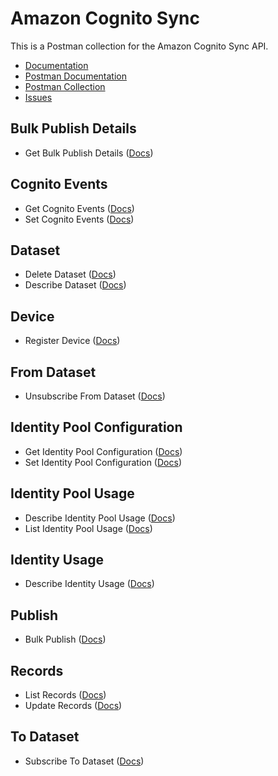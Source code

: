 # Amazon Cognito Sync
This is a Postman collection for the Amazon Cognito Sync API.

- [Documentation](https://docs.aws.amazon.com/cognitosync/latest/APIReference/Welcome.html)
- [Postman Documentation](https://documenter.getpostman.com/view/35240/SW7aXnov)
- [Postman Collection](https://www.getpostman.com/collections/c04ebb6fca1ba1590c83)
- [Issues](https://github.com/api-evangelist/aws/labels/CloudWatch)

## Bulk Publish Details
 - Get Bulk Publish Details ([Docs](http://docs.aws.amazon.com/cognitosync/latest/APIReference/API_UpdateRecords.html))
## Cognito Events
 - Get Cognito Events ([Docs](http://docs.aws.amazon.com/cognitosync/latest/APIReference/API_UpdateRecords.html))
 - Set Cognito Events ([Docs](http://docs.aws.amazon.com/cognitosync/latest/APIReference/API_UpdateRecords.html))
## Dataset
 - Delete Dataset ([Docs](http://docs.aws.amazon.com/cognitosync/latest/APIReference/API_UpdateRecords.html))
 - Describe Dataset ([Docs](http://docs.aws.amazon.com/cognitosync/latest/APIReference/API_UpdateRecords.html))
## Device
 - Register Device ([Docs](http://docs.aws.amazon.com/cognitosync/latest/APIReference/API_UpdateRecords.html))
## From Dataset
 - Unsubscribe From Dataset ([Docs](http://docs.aws.amazon.com/cognitosync/latest/APIReference/API_UpdateRecords.html))
## Identity Pool Configuration
 - Get Identity Pool Configuration ([Docs](http://docs.aws.amazon.com/cognitosync/latest/APIReference/API_UpdateRecords.html))
 - Set Identity Pool Configuration ([Docs](http://docs.aws.amazon.com/cognitosync/latest/APIReference/API_UpdateRecords.html))
## Identity Pool Usage
 - Describe Identity Pool Usage ([Docs](http://docs.aws.amazon.com/cognitosync/latest/APIReference/API_UpdateRecords.html))
 - List Identity Pool Usage ([Docs](http://docs.aws.amazon.com/cognitosync/latest/APIReference/API_UpdateRecords.html))
## Identity Usage
 - Describe Identity Usage ([Docs](http://docs.aws.amazon.com/cognitosync/latest/APIReference/API_UpdateRecords.html))
## Publish
 - Bulk Publish ([Docs](http://docs.aws.amazon.com/cognitosync/latest/APIReference/API_UpdateRecords.html))
## Records
 - List Records ([Docs](http://docs.aws.amazon.com/cognitosync/latest/APIReference/API_UpdateRecords.html))
 - Update Records ([Docs](http://docs.aws.amazon.com/cognitosync/latest/APIReference/API_UpdateRecords.html))
## To Dataset
 - Subscribe To Dataset ([Docs](http://docs.aws.amazon.com/cognitosync/latest/APIReference/API_UpdateRecords.html))
